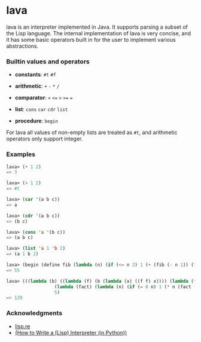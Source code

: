 # lava
lava is an interpreter implemented in Java. It supports parsing a subset of the Lisp language.
The internal implementation of lava is very concise, and it has some basic operators built in for the user to implement various abstractions.

### Builtin values and operators
- **constants**: `#t` `#f`

- **arithmetic**: `+` `-` `*` `/`

- **comparator**: `<` `<=` `>` `>=` `=`

- **list**: `cons` `car` `cdr` `list`

- **procedure**: `begin`

For lava all values of non-empty lists are treated as `#t`, and arithmetic operators only support integer.

### Examples
```lisp
lava> (+ 1 2)
=> 3

lava> (> 1 2)
=> #t

lava> (car '(a b c))
=> a

lava> (cdr '(a b c))
=> (b c)

lava> (cons 'a '(b c))
=> (a b c)

lava> (list 'a 1 'b 2)
=> (a 1 b 2)

lava> (begin (define fib (lambda (n) (if (<= n 2) 1 (+ (fib (- n 1)) (fib (- n 2)))))) (fib 10))
=> 55

lava> (((lambda (b) ((lambda (f) (b (lambda (x) ((f f) x)))) (lambda (f) (b (lambda (x) ((f f) x))))))
                  (lambda (fact) (lambda (n) (if (= 0 n) 1 (* n (fact (- n 1)))))))
                  5)
=> 120
```

### Acknowledgments
- [lisp.re](https://github.com/jsdf/lisp.re)
- [(How to Write a (Lisp) Interpreter (in Python))](http://norvig.com/lispy.html)
